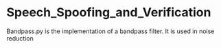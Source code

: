 # Speech_Spoofing_and_Verification

Bandpass.py is the implementation of a bandpass filter. It is used in noise reduction
